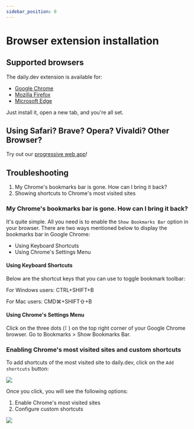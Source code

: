 ```yaml
---
sidebar_position: 0
---
```


# Browser extension installation

## Supported browsers

The daily.dev extension is available for:

- [Google Chrome](https://chrome.google.com/webstore/detail/dailydev-the-homepage-dev/jlmpjdjjbgclbocgajdjefcidcncaied?hl=en)
- [Mozilla Firefox](https://addons.mozilla.org/en-US/firefox/addon/daily/)
- [Microsoft Edge](https://microsoftedge.microsoft.com/addons/detail/dailydev-the-homepage-/cbdhgldgiancdheindpekpcbkccpjaeb?hl=en-GB)

Just install it, open a new tab, and you're all set.

## Using Safari? Brave? Opera? Vivaldi? Other Browser?

Try out our [progressive web app](/getting-started/pwa.md)! 

## Troubleshooting

1. My Chrome's bookmarks bar is gone. How can I bring it back?
2. Showing shortcuts to Chrome's most visited sites

### My Chrome's bookmarks bar is gone. How can I bring it back?

It's quite simple. All you need is to enable the `Show Bookmarks Bar` option in your browser. There are two ways mentioned below to display the bookmarks bar in Google Chrome:

* Using Keyboard Shortcuts
* Using Chrome's Settings Menu

#### Using Keyboard Shortcuts

Below are the shortcut keys that you can use to toggle bookmark toolbar:

For Windows users: CTRL+SHIFT+B

For Mac users: CMD⌘+SHIFT⇧+B

#### Using Chrome's Settings Menu

Click on the three dots (⠇) on the top right corner of your Google Chrome browser. Go to Bookmarks > Show Bookmarks Bar.

### Enabling Chrome's most visited sites and custom shortcuts

To add shortcuts of the most visited site to daily.dev, click on the `Add shortcuts` button:

![](https://daily-now-res.cloudinary.com/image/upload/v1643291898/docs/Screen_Shot_2022-01-27_at_15.55.57.png)

Once you click, you will see the following options:
1. Enable Chrome's most visited sites
2. Configure custom shortcuts

![](https://daily-now-res.cloudinary.com/image/upload/v1643291897/docs/Screen_Shot_2022-01-27_at_15.54.53.png)
